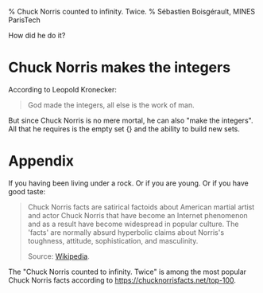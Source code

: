 % Chuck Norris counted to infinity. Twice.
% Sébastien Boisgérault, MINES ParisTech

How did he do it?

Chuck Norris makes the integers
================================================================================

According to Leopold Kronecker:

> God made the integers, all else is the work of man.

But since Chuck Norris is no mere mortal, he can also "make the integers". 
All that he requires is the empty set $\{\}$ and the ability to build new sets.

Appendix
================================================================================

If you having been living under a rock. Or if you are young. 
Or if you have good taste:

> Chuck Norris facts are satirical factoids about American martial artist and 
> actor Chuck Norris that have become an Internet phenomenon and as a result 
> have become widespread in popular culture. 
> The 'facts' are normally absurd hyperbolic claims about Norris's toughness, 
> attitude, sophistication, and masculinity. 
>
> Source: [Wikipedia](https://en.wikipedia.org/wiki/Chuck_Norris_facts).

The "Chuck Norris counted to infinity. Twice" is among the most popular
Chuck Norris facts according to <https://chucknorrisfacts.net/top-100>.